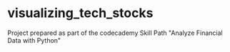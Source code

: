 # visualizing_tech_stocks
Project prepared as part of the codecademy Skill Path "Analyze Financial Data with Python"
 
